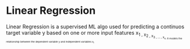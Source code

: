 # Linear Regression

Linear Regression is a supervised ML algo used for predicting a continuos target variable y based on one or more input features x<sub>1 , x<sub>2 , x<sub>3 , ... , x<sub>n.
It models the relationship between the dependent variable y and independent variables x<sub>i
